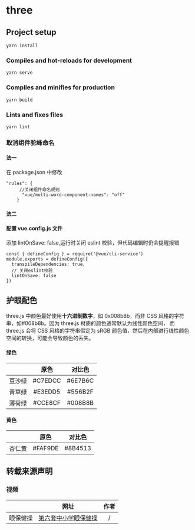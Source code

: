 # three

## Project setup

```
yarn install
```

### Compiles and hot-reloads for development

```
yarn serve
```

### Compiles and minifies for production

```
yarn build
```

### Lints and fixes files

```
yarn lint
```

### 取消组件驼峰命名

#### 法一

在 package.json 中修改

```
"rules": {
     //关闭组件命名规则
      "vue/multi-word-component-names": "off"
    }
```

#### 法二

#### 配置 vue.config.js 文件

添加 lintOnSave: false,运行时关闭 eslint 校验，但代码编辑时仍会提醒报错

```
const { defineConfig } = require('@vue/cli-service')
module.exports = defineConfig({
  transpileDependencies: true,
  // 关闭eslint校验
  lintOnSave: false
})
```

## 护眼配色

three.js 中颜色最好使用**十六进制数字**，如 0x008b8b，而非 CSS 风格的字符串，如#008b8b。因为 three.js 材质的颜色通常默认为线性颜色空间， 而 three.js 会将 CSS 风格的字符串假定为 sRGB 颜色值，然后在内部进行线性颜色空间的转换，可能会导致颜色的丢失。

#### 绿色

|        |  原色   | 对比色  |
| :----: | :-----: | :-----: |
| 豆沙绿 | #C7EDCC | #6E7B6C |
| 青草绿 | #E3EDD5 | #556B2F |
| 薄荷绿 | #CCE8CF | #008B8B |

#### 黄色

|        |  原色   | 对比色  |
| :----: | :-----: | :-----: |
| 杏仁黄 | #FAF9DE | #8B4513 |

## 转载来源声明

### 视频

|          |                                                      网址                                                       | 作者 |
| :------: | :-------------------------------------------------------------------------------------------------------------: | :--: |
| 眼保健操 | [第六套中小学眼保健操](https://www.bilibili.com/video/BV14Y4y1N7PW/?vd_source=3fd1602539aae66a8922e9ebedc1eee2) |  /   |
